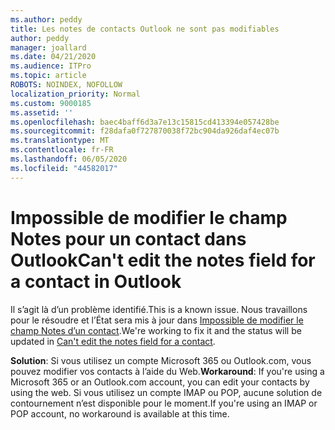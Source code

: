 ```yaml
---
ms.author: peddy
title: Les notes de contacts Outlook ne sont pas modifiables
author: peddy
manager: joallard
ms.date: 04/21/2020
ms.audience: ITPro
ms.topic: article
ROBOTS: NOINDEX, NOFOLLOW
localization_priority: Normal
ms.custom: 9000185
ms.assetid: ''
ms.openlocfilehash: baec4baff6d3a7e13c15815cd413394e057428be
ms.sourcegitcommit: f28dafa0f727870038f72bc904da926daf4ec07b
ms.translationtype: MT
ms.contentlocale: fr-FR
ms.lasthandoff: 06/05/2020
ms.locfileid: "44582017"
---
```

# <a name="cant-edit-the-notes-field-for-a-contact-in-outlook"></a><span data-ttu-id="80c54-102">Impossible de modifier le champ Notes pour un contact dans Outlook</span><span class="sxs-lookup"><span data-stu-id="80c54-102">Can't edit the notes field for a contact in Outlook</span></span>
<span data-ttu-id="80c54-103">Il s’agit là d’un problème identifié.</span><span class="sxs-lookup"><span data-stu-id="80c54-103">This is a known issue.</span></span> <span data-ttu-id="80c54-104">Nous travaillons pour le résoudre et l’État sera mis à jour dans [Impossible de modifier le champ Notes d’un contact](https://support.office.com/article/fb8394ce-04ce-48b5-bae4-be46f77f10fe).</span><span class="sxs-lookup"><span data-stu-id="80c54-104">We're working to fix it and the status will be updated in [Can't edit the notes field for a contact](https://support.office.com/article/fb8394ce-04ce-48b5-bae4-be46f77f10fe).</span></span>

<span data-ttu-id="80c54-105">**Solution**: Si vous utilisez un compte Microsoft 365 ou Outlook.com, vous pouvez modifier vos contacts à l’aide du Web.</span><span class="sxs-lookup"><span data-stu-id="80c54-105">**Workaround**: If you're using a Microsoft 365 or an Outlook.com account, you can edit your contacts by using the web.</span></span> <span data-ttu-id="80c54-106">Si vous utilisez un compte IMAP ou POP, aucune solution de contournement n’est disponible pour le moment.</span><span class="sxs-lookup"><span data-stu-id="80c54-106">If you're using an IMAP or POP account, no workaround is available at this time.</span></span>